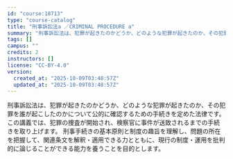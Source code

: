 ```yaml
---
id: "course:18713"
type: "course-catalog"
title: "刑事訴訟法a ／CRIMINAL PROCEDURE a"
summary: "刑事訴訟法は、犯罪が起きたのかどうか、どのような犯罪が起きたのか、その犯罪を誰が起こしたのかについて公的に確認するための手続きを定めた法律です。この講義では、犯罪の捜査が開始され、検察官に事件が送致されるまでの手続きを取り上げます。 刑事手…"
tags: []
campus: ""
credits: 2
instructors: []
license: "CC-BY-4.0"
version:
  created_at: "2025-10-09T03:48:57Z"
  updated_at: "2025-10-09T03:48:57Z"
---
```

刑事訴訟法は、犯罪が起きたのかどうか、どのような犯罪が起きたのか、その犯罪を誰が起こしたのかについて公的に確認するための手続きを定めた法律です。この講義では、犯罪の捜査が開始され、検察官に事件が送致されるまでの手続きを取り上げます。 刑事手続きの基本原則と制度の趣旨を理解し、問題の所在を把握して、関連条文を解釈・適用できる力とともに、現行の制度・運用を批判的に論じることができる能力を養うことを目的とします。
